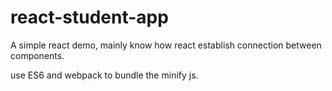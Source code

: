 # react-student-app
A simple react demo, mainly know how react establish connection between components.


use ES6 and webpack to bundle the minify js.